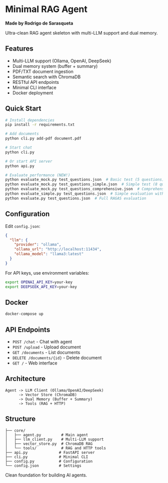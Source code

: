 # Minimal RAG Agent

**Made by Rodrigo de Sarasqueta**

Ultra-clean RAG agent skeleton with multi-LLM support and dual memory.

## Features

- Multi-LLM support (Ollama, OpenAI, DeepSeek)
- Dual memory system (buffer + summary)
- PDF/TXT document ingestion
- Semantic search with ChromaDB
- RESTful API endpoints
- Minimal CLI interface
- Docker deployment

## Quick Start

```bash
# Install dependencies
pip install -r requirements.txt

# Add documents
python cli.py add-pdf document.pdf

# Start chat
python cli.py

# Or start API server
python api.py

# Evaluate performance (NEW!)
python evaluate_mock.py test_questions.json  # Basic test (5 questions)
python evaluate_mock.py test_questions_simple.json  # Simple test (8 questions)  
python evaluate_mock.py test_questions_comprehensive.json  # Comprehensive test (12 questions)
python evaluate_simple.py test_questions.json  # Simple evaluation with real LLM
python evaluate.py test_questions.json  # Full RAGAS evaluation
```

## Configuration

Edit `config.json`:

```json
{
  "llm": {
    "provider": "ollama",
    "ollama_url": "http://localhost:11434",
    "ollama_model": "llama3:latest"
  }
}
```

For API keys, use environment variables:
```bash
export OPENAI_API_KEY=your-key
export DEEPSEEK_API_KEY=your-key
```

## Docker

```bash
docker-compose up
```

## API Endpoints

- `POST /chat` - Chat with agent
- `POST /upload` - Upload document
- `GET /documents` - List documents
- `DELETE /documents/{id}` - Delete document
- `GET /` - Web interface

## Architecture

```
Agent -> LLM Client (Ollama/OpenAI/DeepSeek)
      -> Vector Store (ChromaDB)
      -> Dual Memory (Buffer + Summary)
      -> Tools (RAG + HTTP)
```

## Structure

```
├── core/
│   ├── agent.py         # Main agent
│   ├── llm_client.py    # Multi-LLM support
│   ├── vector_store.py  # ChromaDB RAG
│   └── tools/           # RAG and HTTP tools
├── api.py              # FastAPI server
├── cli.py              # Minimal CLI
├── config.py           # Configuration
└── config.json         # Settings
```

Clean foundation for building AI agents.